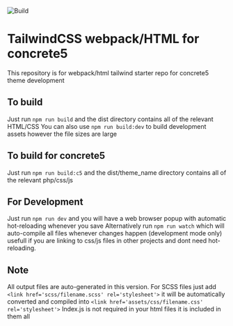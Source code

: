![Build](https://github.com/concrete5cojp/tailwind-example/workflows/Build/badge.svg)

# TailwindCSS webpack/HTML for concrete5

This repository is for webpack/html tailwind starter repo for concrete5 theme development

## To build

Just run `npm run build` and the dist directory contains all of the relevant HTML/CSS
You can also use `npm run build:dev` to build development assets however the file sizes are large

## To build for concrete5

Just run `npm run build:c5` and the dist/theme_name directory contains all of the relevant php/css/js

## For Development

Just run `npm run dev` and you will have a web browser popup with automatic hot-reloading whenever you save
Alternatively run `npm run watch` which will auto-compile all files whenever changes happen (development mode only) usefull if you are linking to css/js files in other projects and dont need hot-reloading.

## Note

All output files are auto-generated in this version.
For SCSS files just add `<link href='scss/filename.scss' rel='stylesheet'>` it will be automatically converted and compiled into `<link href='assets/css/filename.css' rel='stylesheet'>`
Index.js is not required in your html files it is included in them all
